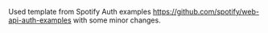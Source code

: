 Used template from Spotify Auth examples https://github.com/spotify/web-api-auth-examples with some minor changes.
